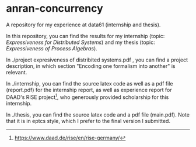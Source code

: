 # anran-concurrency
A repository for my experience at data61 (internship and thesis).

In this repository, you can find the results for my internship (topic: _Expressiveness for Distributed Systems_) and my thesis (topic: _Expressiveness of Process Algebras_).

In ./project expresiveness of distribited systems.pdf , you can find a project description, in which section "Encoding one formalism into another" is relevant.

In ./internship, you can find the source latex code as well as a pdf file (report.pdf) for the internship report, as well as experience report for DAAD's RISE project[^1], who generously provided scholarship for this internship.

In ./thesis, you can find the source latex code and a pdf file (main.pdf). Note that it is in eptcs style, which I prefer to the final version I submitted.

[^1]: https://www.daad.de/rise/en/rise-germany/
